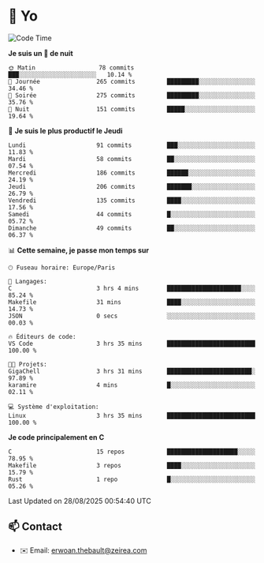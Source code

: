 # 👋 Yo

<!--START_SECTION:waka-->
![Code Time](http://img.shields.io/badge/Code%20Time-220%20hrs%2018%20mins-blue)

**Je suis un 🦉 de nuit** 

```text
🌞 Matin                  78 commits          ███░░░░░░░░░░░░░░░░░░░░░░   10.14 % 
🌆 Journée                265 commits         █████████░░░░░░░░░░░░░░░░   34.46 % 
🌃 Soirée                 275 commits         █████████░░░░░░░░░░░░░░░░   35.76 % 
🌙 Nuit                   151 commits         █████░░░░░░░░░░░░░░░░░░░░   19.64 % 
```
📅 **Je suis le plus productif le Jeudi** 

```text
Lundi                    91 commits          ███░░░░░░░░░░░░░░░░░░░░░░   11.83 % 
Mardi                    58 commits          ██░░░░░░░░░░░░░░░░░░░░░░░   07.54 % 
Mercredi                 186 commits         ██████░░░░░░░░░░░░░░░░░░░   24.19 % 
Jeudi                    206 commits         ███████░░░░░░░░░░░░░░░░░░   26.79 % 
Vendredi                 135 commits         ████░░░░░░░░░░░░░░░░░░░░░   17.56 % 
Samedi                   44 commits          █░░░░░░░░░░░░░░░░░░░░░░░░   05.72 % 
Dimanche                 49 commits          ██░░░░░░░░░░░░░░░░░░░░░░░   06.37 % 
```


📊 **Cette semaine, je passe mon temps sur** 

```text
🕑︎ Fuseau horaire: Europe/Paris

💬 Langages: 
C                        3 hrs 4 mins        █████████████████████░░░░   85.24 % 
Makefile                 31 mins             ████░░░░░░░░░░░░░░░░░░░░░   14.73 % 
JSON                     0 secs              ░░░░░░░░░░░░░░░░░░░░░░░░░   00.03 % 

🔥 Éditeurs de code: 
VS Code                  3 hrs 35 mins       █████████████████████████   100.00 % 

🐱‍💻 Projets: 
GigaChell                3 hrs 31 mins       ████████████████████████░   97.89 % 
karamire                 4 mins              █░░░░░░░░░░░░░░░░░░░░░░░░   02.11 % 

💻 Système d'exploitation: 
Linux                    3 hrs 35 mins       █████████████████████████   100.00 % 
```

**Je code principalement en C** 

```text
C                        15 repos            ████████████████████░░░░░   78.95 % 
Makefile                 3 repos             ████░░░░░░░░░░░░░░░░░░░░░   15.79 % 
Rust                     1 repo              █░░░░░░░░░░░░░░░░░░░░░░░░   05.26 % 
```




 Last Updated on 28/08/2025 00:54:40 UTC
<!--END_SECTION:waka-->

## 📫 Contact

- ✉️ Email: erwoan.thebault@zeirea.com
